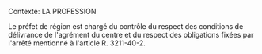 Contexte: LA PROFESSION

Le préfet de région est chargé du contrôle du respect des conditions de délivrance de l'agrément du centre et du respect des obligations fixées par l'arrêté mentionné à l'article R. 3211-40-2.